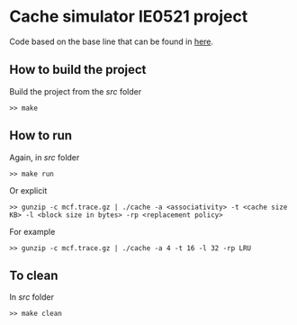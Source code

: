 # Cache simulator IE0521 project

Code based on the base line that can be found in [here](https://github.com/lsanabri/cache_simulator_IE521_baseline).

## How to build the project
Build the project from the *src* folder
```
>> make
```
## How to run
Again, in *src* folder
```
>> make run
```
Or explicit
```
>> gunzip -c mcf.trace.gz | ./cache -a <associativity> -t <cache size KB> -l <block size in bytes> -rp <replacement policy>
```

For example
```
>> gunzip -c mcf.trace.gz | ./cache -a 4 -t 16 -l 32 -rp LRU
```

## To clean
In *src* folder
```
>> make clean
```
